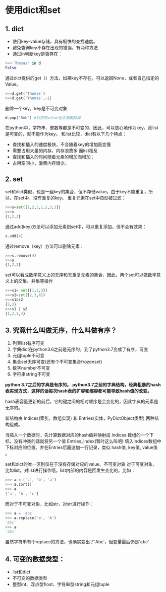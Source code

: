 # 使用dict和set

## 1. dict
* 使用key-value存储，具有极快的查找速度。
* 避免查询key不存在出现的错误，有两种方法
* 通过in判断key是否存在：
```python
>>>'Thmoas' in d
False
```
通过dict提供的get（）方法，如果key不存在，可以返回None，或者自己指定的Value。
```python
>>>d.get('Thomas')
>>>d.get('Thomas',-1)
```
删除一个key，key是不可变对象
```python
d.pop('Bob') #对应的value也会被删除掉
```
在python中，字符串、整数等都是不可变的，因此，可以放心地作为key。而list是可变的，就不能作为key。
和list比较，dict有以下几个特点：
* 查找和插入的速度极快，不会随着key的增加而变慢
* 需要占用大量的内存，内存浪费多
而list相反
* 查找和插入的时间随着元素的增加而增加；
* 占用空间小，浪费内存很少。

## 2. set
set和dict类似，也是一组key的集合，但不存储value。由于key不能重复，所以，在set中，没有重复的key。
重复元素在set中自动被过滤：
```python
>>>s=set([1,2,3,1,2,3,3])
>>>s
{1,2,3}
```
通过add(key)方法可以添加元素到set中，可以重复添加，但不会有效果：
```python
s.add(4)
```
通过remove（key）方法可以删除元素：
```python
>>>s.remove(4)
>>>s
{1,2,3}
```
set可以看成数学意义上的无序和无重复元素的集合，因此，两个set可以做数学意义上的交集、并集等操作
```python
>>>s1= set([1,2,3])
>>>s2=set([2,3,4])
>>>s1&s2
{2,3}
>>>s1 | s2
{1,2,3,4}
```
## 3. 究竟什么叫做无序，什么叫做有序？
1. 列表list有序可变
2. 字典dict在python3.6之前是无序的，到了python3.7变成了有序，可变
3. 元组tuple不可变
4. 集合set无序可变(还有个不可变集合frozenset)
5. 数字number不可变
6. 字符串string不可变

**python 3.7之后的字典是有序的。**
**python3.7之前的字典结构，经典粗暴的hash表实现方式，这样的话每次hash表的扩容和缩容都可能导致hash值的改变。**

hash表容量更新的前后，它的键之间的相对顺序是会变化的，因此字典的元素是无序的。

新结构由 Indices(索引，数组实现) 和 Entries(实体，PyDictObject类型) 两种结构组成。

当插入一个数据时，先计算数据对应的hash值并映射成 Indices 数组的一个下标，没有冲突的话就将另一个值 Entries_index(暂时这么叫吧) 填入Indices数组中下标对应的位置。并在Entries后面追加一行记录，类似 hash值, key值, value值 。


set和dict的唯一区别仅在于没有存储对应的value。不可变对象
对于可变对象，比如list，对list进行操作哦，list内部的内容是回发生变化的，比如：
```python
>>> a = ['c', 'b', 'a']
>>> a.sort()
>>> a
['a', 'b', 'c']
```
而对于不可变对象，比如str，对str进行操作：
```python
>>> a = 'abc'
>>> a.replace('a', 'A')
'Abc'
>>> a
'abc'
```
虽然字符串有个replace的方法，也确实变出了’Abc’，但变量最后仍是’abc’

## 4. 可变的数据类型：
* list和dict
* 不可变的数据类型
* 整型int、浮点型float、字符串型string和元组tuple


